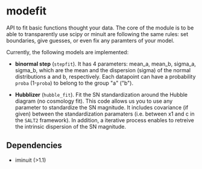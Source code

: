 # modefit

API to fit basic functions thought your data. The core of the module is to be able to transparently use scipy or minuit are following the same rules: set boundaries, give guesses, or even fix any paramters of your model.

Currently, the following models are implemented:
* **binormal step** (`stepfit`). It has 4 parameters: mean_a, mean_b, sigma_a, sigma_b, which are the mean and the dispersion (sigma) of the normal distributions a and b, respectively. Each datapoint can have a probability `proba` (1-`proba`) to belong to the group "a"  ("b"). 

* **Hubblizer** (`hubble_fit`). Fit the SN standardization around the Hubble diagram (no cosmology fit). This code allows us you to use any parameter to standardize the SN magnitude.
It includes covariance (if given) between the standardization paramaters (i.e. between x1 and c in the `SALT2` framework). In addition, a iterative process enables to retreive the intrinsic dispersion of the SN magnitude.


## Dependencies

* iminuit (>1.1)
